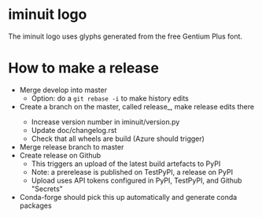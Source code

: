 iminuit logo
============

The iminuit logo uses glyphs generated from the free Gentium Plus font.

How to make a release
=====================

- Merge develop into master
  - Option: do a `git rebase -i` to make history edits
- Create a branch on the master, called release_<version>, make release edits there
  - Increase version number in iminuit/version.py
  - Update doc/changelog.rst
  - Check that all wheels are build (Azure should trigger)
- Merge release branch to master
- Create release on Github
  - This triggers an upload of the latest build artefacts to PyPI
  - Note: a prerelease is published on TestPyPI, a release on PyPI
  - Upload uses API tokens configured in PyPI, TestPyPI, and Github "Secrets"
- Conda-forge should pick this up automatically and generate conda packages
